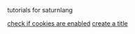 <p>tutorials for saturnlang</p>
<a href="cookiesenabled.html">check if cookies are enabled</a>
<a href="title.html">create a title</a>
<script src="url.js"></script>
<script src="code.js">signup.load();</script>
